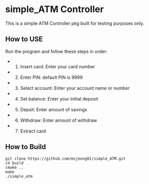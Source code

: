 # simple_ATM Controller

This is a simple ATM Controller pkg built for testing purposes only.

## How to USE
Run the program and follow these steps in order:
- 1. Insert card: Enter your card number
- 2. Enter PIN: default PIN is 9999
- 3. Select account: Enter your account name or number
- 4. Set balance: Enter your initial deposit
- 5. Depsit: Enter amount of savings
- 6. Withdraw: Enter amount of withdraw
- 7. Extract card


## How to Build
```
git clone https://github.com/msjeong01/simple_ATM.git
cd build
cmake ..
make
./simple_atm
```